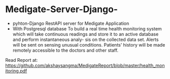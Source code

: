 # Medigate-Server-Django-
* pyhton-Django RestAPI server for Medigate Application
* With Postgresql database
To build a real time health monitoring system which will take continuous readings and store it to an active database and perform instantaneous analy- sis on the collected data set. Alerts will be sent on sensing unusual conditions. Patients’ history will be made remotely accessible to the doctors and other staff.

Read Report at: https://github.com/akshaysangma/MedigateReport/blob/master/health_monitoring.pdf
